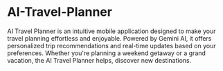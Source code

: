 # AI-Travel-Planner
AI Travel Planner is an intuitive mobile application designed to make your travel planning effortless and enjoyable. Powered by Gemini AI, it offers personalized trip recommendations and real-time updates based on your preferences. Whether you're planning a weekend getaway or a grand vacation, the AI Travel Planner helps, discover new destinations.
